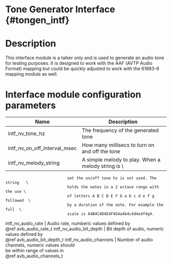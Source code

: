 Tone Generator Interface {#tongen_intf}
========================

# Description

This interface module is a talker only and is used to generate an audio 
tone for testing purposes. It is designed to work with the AAF (AVTP 
Audio Format) mapping but could be quickly adjusted to work with the 
61883-6 mapping module as well. 

# Interface module configuration parameters

Name                         | Description
-----------------------------|---------------------------
intf_nv_tone_hz              | The frequency of the generated tone
intf_nv_on_off_interval_msec | How many millisecs to turn on and off the tone
intf_nv_melody_string        | A simple melody to play. When a melody string is \
                               set the on/off tone hz is not used. The string   \
                               holds the notes in a 2 octave range with the use \
                               of letters A B C D E F G a b c d e f g followed  \
                               by a duration of the note. For example the full  \
                               scale is A4B4C4D4E4F4G4a4b4c4d4e4f4g4.   
intf_nv_audio_rate           | Audio rate, numberic values defined by           \
                               @ref avb_audio_rate_t
intf_nv_audio_bit_depth      | Bit depth of audio, numeric values defined by    \
                               @ref avb_audio_bit_depth_t
intf_nv_audio_channels       | Number of audio channels, numeric values should  \
                               be within range of values in                     \
                               @ref avb_audio_channels_t

